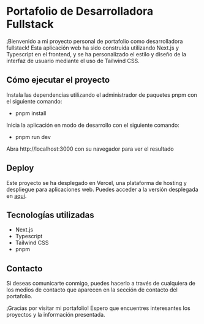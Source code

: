 
# Portafolio de Desarrolladora Fullstack

¡Bienvenido a mi proyecto personal de portafolio como desarrolladora fullstack! Esta aplicación web ha sido construida utilizando Next.js y Typescript en el frontend, y se ha personalizado el estilo y diseño de la interfaz de usuario mediante el uso de Tailwind CSS.


## Cómo ejecutar el proyecto

 Instala las dependencias utilizando el administrador de paquetes pnpm con el siguiente comando: 
- pnpm install

Inicia la aplicación en modo de desarrollo con el siguiente comando:
 - pnpm run dev
 
Abra http://localhost:3000 con su navegador para ver el resultado


## Deploy

Este proyecto se ha desplegado en Vercel, una plataforma de hosting y despliegue para aplicaciones web. Puedes acceder a la versión desplegada en [aquí](https://www.micaelajofre.ml/).


## Tecnologías utilizadas

- Next.js
- Typescript
- Tailwind CSS
- pnpm

## Contacto

Si deseas comunicarte conmigo, puedes hacerlo a través de cualquiera de los medios de contacto que aparecen en la sección de contacto del portafolio.

¡Gracias por visitar mi portafolio! Espero que encuentres interesantes los proyectos y la información presentada.

